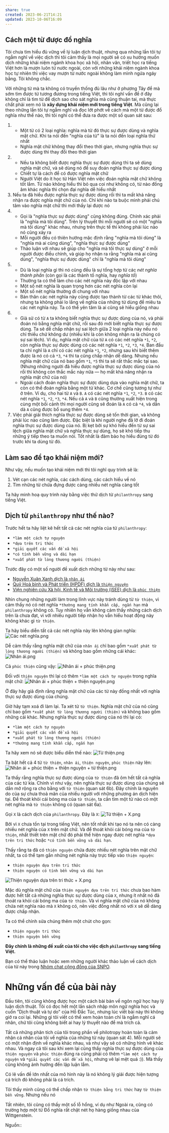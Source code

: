 ```yaml
---
share: true
created: 2023-06-21T14:21
updated: 2023-10-06T16:09
---
```

## Cách một từ được đổ nghĩa
Tôi chưa tìm hiểu đủ vững về lý luận dịch thuật, nhưng qua những lần tôi tự ngẫm nghĩ về việc dịch thì tôi cảm thấy là mọi người sẽ có xu hướng muốn dịch những khái niệm ngành khoa học xã hội, nhân văn, triết học ra tiếng Việt hơn là mượn luôn từ nước ngoài, còn với những khái niệm ngành khoa học tự nhiên thì việc vay mượn từ nước ngoài không làm mình ngứa ngáy bằng. Tôi không chắc.

Với những từ mà ta không có truyền thống đủ lâu như ở phương Tây để mà sớm tìm được từ tương đương trong tiếng Việt, thì tôi nghĩ vấn đề ở đây không chỉ là tìm từ để dịch sao cho sát nghĩa mà cũng thuận tai, mà thực chất phải xem nó là **xây dựng khái niệm mới trong tiếng Việt**. Mà cũng lại theo những lần tôi tự ngẫm nghĩ và đọc lớt phớt về cách mà một từ được đổ nghĩa như thế nào, thì tôi nghĩ có thể đưa ra được một số quan sát sau:
1. &nbsp;
	- Một từ có 2 loại nghĩa: nghĩa mà từ đó thực sự được dùng và nghĩa mặt chữ. Khi ta nói đến "nghĩa của từ" là ta nói đến loại nghĩa thứ nhất
	- Nghĩa mặt chữ không thay đổi theo thời gian, nhưng nghĩa thực sự được dùng thì thay đổi theo thời gian 
2. &nbsp;
	- Nếu ta không biết được nghĩa thực sự được dùng thì ta sẽ dùng nghĩa mặt chữ, và sẽ dùng nó để suy đoán nghĩa thực sự được dùng
	- Chiết tự là cách để có được nghĩa mặt chữ
	- Người Việt do ít học từ Hán Việt nên việc đoán nghĩa mặt chữ không tốt lắm. Từ nào không hiểu thì bỏ qua coi như không có, từ nào đồng âm khác nghĩa thì chọn đại nghĩa dễ hiểu nhất
3. Nếu ta đã hiểu được nghĩa thực sự được dùng rồi thì ta mất khả năng nhận ra được nghĩa mặt chữ của nó. Chỉ khi nào ta buộc mình phải chú tâm vào nghĩa mặt chữ thì mới thấy lại được nó
4. &nbsp;
	- Gọi là "nghĩa thực sự được dùng" cũng không đúng. Chính xác phải là "nghĩa mà tôi dùng". Trên lý thuyết thì mỗi người sẽ có một "nghĩa mà tôi dùng" khác nhau, nhưng trên thực tế thì không phải lúc nào nó cũng xảy ra
	 - Mỗi người đều có thiên hướng mặc định rằng "nghĩa mà tôi dùng" là "nghĩa mà ai cũng dùng", "nghĩa thực sự được dùng"
	 - Thảo luận với nhau sẽ giúp cho "nghĩa mà tôi thực sự dùng" ở mỗi người được điều chỉnh, và giúp họ nhận ra rằng "nghĩa mà ai cũng dùng", "nghĩa thực sự được dùng" chỉ là "nghĩa mà tôi dùng"
1. &nbsp;
	- Dù là loại nghĩa gì thì nó cũng đều là sự tổng hợp từ các *nét nghĩa thành phần* (còn gọi là các thành tố nghĩa, hay *nghĩa tố*) 
	 - Thường ta có thể làm cho các nét nghĩa này độc lập với nhau
	 - Một số nét nghĩa là quan trọng hơn các nét nghĩa còn lại
	 - Một số nét nghĩa thường đi chung với nhau
	 - Bản thân các nét nghĩa này cũng được tạo thành từ các từ khác thôi, nhưng ta không phải lo lắng về nghĩa của những từ dùng để miêu ta các nét nghĩa này. Ta có thể yên tâm là ai cũng sẽ hiểu giống nhau
2. &nbsp;
	- Giả sử có từ `A` ta không biết nghĩa thực sự được dùng của nó, và phải đoán nó bằng nghĩa mặt chữ, rồi sau đó mới biết nghĩa thực sự được dùng. Ta sẽ dễ chấp nhận sự sai lệch giữa 2 loại nghĩa này nếu nó chỉ thiếu chứ không dư (nhiều khi là còn không nhận ra là chúng có sự sai lệch). Ví dụ, nghĩa mặt chữ của từ `A` có các nét nghĩa `*1`, `*2`, còn nghĩa thực sự được dùng có các nét nghĩa `*1`, `*2`, `*3`, `*4`. Ban đầu ta chỉ nghĩ là `A` chỉ có các nét nghĩa `*1`, `*2`, nhưng sau khi biết thêm được là nó có cả `*3`, `*4` thì ta cũng chấp nhận dễ dàng. Nhưng nếu nghĩa  mặt chữ của nó bao gồm `*1`, `*5` thì ta sẽ rất thắc mắc tại sao. (Nhưng những người đã hiểu được nghĩa thực sự được dùng của nó rồi thì không còn thắc mắc này nữa — họ mất khả năng nhận ra nghĩa mặt chữ của nó) 
	- Ngoài cách đoán nghĩa thực sự được dùng dựa vào nghĩa mặt chữ, ta còn có thể đoán nghĩa bằng một từ khác. Cơ chế cũng tương tự như ở trên. Ví dụ, cho hai từ `A` và `B`. `A` có các nét nghĩa `*1`, `*2`, `*3`. `B` có các nét nghĩa `*1`, `*2`, `*3`, `*4`. Nếu cả `A` và `B` cũng thường xuất hiện trong cùng một bối cảnh thì mọi người cũng sẽ đoán là `A` có cả `*4`, và dần dà `A` cũng được bổ sung thêm `*4`.
3. Việc phải giải thích nghĩa thực sự được dùng sẽ tốn thời gian, và không phải lúc nào cũng làm được. Đặc biệt là khi người nghe đã lỡ đi đoán nghĩa thực sự được dùng của nó. Bị kẹt bởi sự khó hiểu đến từ sự sai lệch giữa nghĩa mặt chữ và nghĩa thực sự dùng, họ sẽ khó tiếp thu những ý tiếp theo ta muốn nói. Tốt nhất là đảm bảo họ hiểu đúng từ đó trước khi ta dùng từ đó.

## Làm sao để tạo khái niệm mới?
Như vậy, nếu muốn tạo khái niệm mới thì tôi nghĩ quy trình sẽ là: 
1. Vét cạn các nét nghĩa, các cách dùng, các cách hiểu về nó
2. Tìm những từ chứa đựng được càng nhiều nét nghĩa càng tốt

Ta hãy minh hoạ quy trình này bằng việc thử dịch từ `philanthropy` sang tiếng Việt.

## Dịch từ `philanthropy` như thế nào?
Trước hết ta hãy liệt kê hết tất cả các nét nghĩa của từ `philanthropy`:
- `*làm một cách tự nguyện`
- `*dựa trên tri thức`
- `*giải quyết các vấn đề xã hội`
- `*có tính bền vững và dài hạn`
- `*xuất phát từ lòng thương người (thiện)`

Trước đây có một số người đề xuất dịch những từ này như sau:
- [Nguyễn Xuân Xanh dịch là `nhân ái` ](https://rosetta.vn/nguyenxuanxanh/thu-gui-quy-nha-giau-viet-nam/ "Thư gửi Quý nhà giàu Việt Nam – Bài viết của Nguyễn Xuân Xanh")
- [Quỹ Hoà bình và Phát triển (HPDF) dịch là `thiện nguyện`](https://hpdf.vn/vn/tom-tat-bao-cao-thuc-tien-he-sinh-thai-thien-nguyen-tai-viet-nam/)
- [Viện nghiên cứu Xã hội, Kinh tế và Môi trường (iSEE) dịch là `phúc thiện`](https://www.isee.org.vn/goc-nhin/podcast-ban-chu-s-mua-2 "Podcast Bàn chữ S quay trở lại với chủ đề “Phúc thiện” ở mùa 2! — Viện iSEE")

Nhìn chung những người làm trong lĩnh vực này tránh dùng từ `từ thiện`, vì cảm thấy nó có nét nghĩa `*thường mang tính khẩn cấp, ngắn hạn` mà `philanthropy` không có. Tuy nhiên họ vẫn không cảm thấy những cách dịch trên là chưa đạt, vì với nhiều người tiếp nhận họ vẫn hiểu hoạt động này không khác gì `từ thiện`.

Ta hãy biểu diễn tất cả các nét nghĩa này lên không gian nghĩa:
![Các nét nghĩa.png](../../../assets/attachments/C%C3%A1c%20n%C3%A9t%20ngh%C4%A9a.png)

Dễ cảm thấy rằng nghĩa mặt chữ của `nhân ái` chỉ bao gồm `*xuất phát từ lòng thương người (thiện)` và không bao gồm những cái khác:
![Nhân ái.png](../../../assets/attachments/Nh%C3%A2n%20%C3%A1i.png)

Cả `phúc thiện` cũng vậy:
![Nhân ái + phúc thiện.png](../../../assets/attachments/Nh%C3%A2n%20%C3%A1i%20+%20ph%C3%BAc%20thi%E1%BB%87n.png)

Đối với `thiện nguyện` thì lại có thêm `*làm một cách tự nguyện` trong nghĩa mặt chữ:
![Nhân ái + phúc thiện + thiện nguyện.png](../../../assets/attachments/Nh%C3%A2n%20%C3%A1i%20+%20ph%C3%BAc%20thi%E1%BB%87n%20+%20thi%E1%BB%87n%20nguy%E1%BB%87n.png)

Ở đây hãy giả định rằng nghĩa mặt chữ của các từ này đồng nhất với nghĩa thực sự được dùng của chúng. 

Giờ hãy tạm xoá đi làm lại. Ta xét từ `từ thiện`. Nghĩa mặt chữ của nó cũng chỉ bao gồm `*xuất phát từ lòng thương người (thiện)` và không bao gồm những cái khác. Nhưng nghĩa thực sự được dùng của nó thì lại có:
- `*làm một cách tự nguyện`
- `*giải quyết các vấn đề xã hội`
- `*xuất phát từ lòng thương người (thiện)`
- `*thường mang tính khẩn cấp, ngắn hạn`

Ta hãy xem nó sẽ được biểu diễn thế nào:
![Từ thiện.png](../../../assets/attachments/T%E1%BB%AB%20thi%E1%BB%87n.png)

Ta bật hết cả 4 từ `từ thiện`, `nhân ái`, `thiện nguyện`, `phúc thiện` này lên:
![Nhân ái + phúc thiện + thiện nguyện + từ thiện.png](../../../assets/attachments/Nh%C3%A2n%20%C3%A1i%20+%20ph%C3%BAc%20thi%E1%BB%87n%20+%20thi%E1%BB%87n%20nguy%E1%BB%87n%20+%20t%E1%BB%AB%20thi%E1%BB%87n.png)

Ta thấy rằng nghĩa thực sự được dùng của `từ thiện` đã ôm hết tất cả nghĩa của các từ kia. Chính vì như vậy, nên nghĩa thực sự được dùng của chúng sẽ dần mở rộng ra cho bằng với `từ thiện` (quan sát 6b). Đây chính là nguyên do của sự chưa thoả mãn của nhiều người với những phương án dịch hiện tại. Để thoát khỏi cái bóng ma của `từ thiện`, ta cần tìm một từ nào có một nét nghĩa mà `từ thiện` không có (quan sát 6a).

Gọi `X` là cách dịch của `philanthropy`. Đây là `X`:
![Từ thiện + X.png](../../../assets/attachments/T%E1%BB%AB%20thi%E1%BB%87n%20+%20X.png)

Bởi vì `X` chưa tồn tại trong tiếng Việt, nên tốt nhất khi tạo nó ta nên có càng nhiều nét nghĩa của `X` trên mặt chữ. Và để thoát khỏi cái bóng ma của `từ thiện`, nhất thiết trên mặt chữ đó phải thể hiện ngay được nét nghĩa `*dựa trên tri thức` hoặc `*có tính bền vững và dài hạn`. 

Thấy rằng ta đã có `thiện nguyện` chứa được nhiều nét nghĩa trên mặt chữ nhất, ta có thể tạm gắn những nét nghĩa này trực tiếp vào `thiện nguyện`:
- `thiện nguyện dựa trên tri thức`
- `thiện nguyện có tính bền vững và dài hạn`

![Thiện nguyện dựa trên tri thức + X.png](../../../assets/attachments/Thi%E1%BB%87n%20nguy%E1%BB%87n%20d%E1%BB%B1a%20tr%C3%AAn%20tri%20th%E1%BB%A9c%20+%20X.png)

Mặc dù nghĩa mặt chữ của `thiện nguyện dựa trên tri thức` chưa bao hàm được hết tất cả những nghĩa thực sự được dùng của `X`, nhưng ít nhất nó đã thoát ra khỏi cái bóng ma của `từ thiện`. Và vì nghĩa mặt chữ của nó không chứa nét nghĩa nào mà `X` không có, nên việc đồng nhất nó với `X` sẽ dễ dàng được chấp nhận. 

Ta có thể chỉnh sửa chúng thêm một chút cho gọn:
- `thiện nguyện tri thức`
- `thiện nguyện bền vững`

**Đây chính là những đề xuất của tôi cho việc dịch `philanthropy` sang tiếng Việt.**

Bạn có thể thảo luận hoặc xem những người khác thảo luận về cách dịch của từ này trong [Nhóm chat cộng đồng của SNPO](https://m.me/ch/AbZH9tByxb3Jduot/).
# Những vấn đề của bài này
Đầu tiên, tôi cũng không được học một cách bài bản về ngôn ngữ học hay lý luận dịch thuật. Tôi có đọc hết một lần sách nhập môn ngữ nghĩa học và cuốn "Dịch thuật và tự do" của Hồ Đắc Túc, nhưng lúc viết bài này thì không giở ra coi lại. Những gì tôi viết có thể xem hoàn toàn chỉ là ngẫm nghĩ cá nhân, chứ tôi cũng không biết ai hay lý thuyết nào để mà trích cả.

Tất cả những phân tích của tôi trong phần về philotropy hoàn toàn là cảm nhận cá nhân của tôi về nghĩa của những từ này (quan sát 4). Mỗi người sẽ có một nhận định về nghĩa khác nhau, và như vậy sẽ có những hình vẽ khác nhau. Và ngay cả tôi sau khi xem lại cũng thấy nghĩa thực sự được dùng của `thiện nguyện` và `phúc thiện` đúng ra cũng phải có thêm `*làm một cách tự nguyện` và `*giải quyết các vấn đề xã hội`, nhưng vẽ lại mệt quá :)). Mà thấy cũng không ảnh hưởng đến lập luận lắm.

Có lẽ vấn đề lớn nhất của mô hình này là nó không lý giải được hiện tượng cá trích đỏ không phải là cá trích.

Tôi thấy mình cũng có thể chấp nhận `từ thiện bằng tri thức` hay `từ thiện bền vững`. Nhưng nếu nó 

Tất nhiên, tôi cũng có thấy một số lỗ hổng, ví dụ như 
Ngoài ra, cũng có trường hợp một từ 
Đổ nghĩa rất chặt 
nét họ hàng giống nhau của Wittgenstein.

Nguồn::
